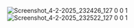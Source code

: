 ![Screenshot_4-2-2025_232426_127 0 0 1](https://github.com/user-attachments/assets/50b63739-bd30-483b-af42-958eda94965a)
![Screenshot_4-2-2025_232522_127 0 0 1](https://github.com/user-attachments/assets/d744552b-3e7b-4d9d-9a40-ad36fe49b737)
